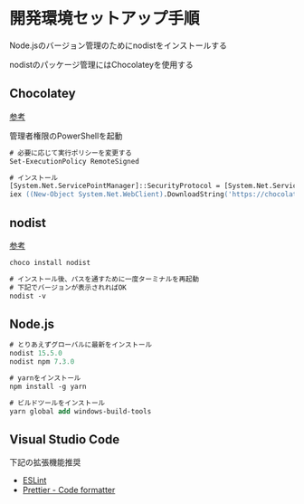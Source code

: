# 開発環境セットアップ手順

Node.jsのバージョン管理のためにnodistをインストールする

nodistのパッケージ管理にはChocolateyを使用する

## Chocolatey

[参考](https://chocolatey.org/install)

管理者権限のPowerShellを起動

```ps
# 必要に応じて実行ポリシーを変更する
Set-ExecutionPolicy RemoteSigned

# インストール
[System.Net.ServicePointManager]::SecurityProtocol = [System.Net.ServicePointManager]::SecurityProtocol -bor 3072
iex ((New-Object System.Net.WebClient).DownloadString('https://chocolatey.org/install.ps1'))
```

## nodist

[参考](https://github.com/nullivex/nodist#installation)

```ps
choco install nodist

# インストール後、パスを通すために一度ターミナルを再起動
# 下記でバージョンが表示されればOK
nodist -v
```

## Node.js

```ps
# とりあえずグローバルに最新をインストール
nodist 15.5.0
nodist npm 7.3.0

# yarnをインストール
npm install -g yarn

# ビルドツールをインストール
yarn global add windows-build-tools
```

## Visual Studio Code

下記の拡張機能推奨

- [ESLint](https://marketplace.visualstudio.com/items?itemName=dbaeumer.vscode-eslint)
- [Prettier - Code formatter](https://marketplace.visualstudio.com/items?itemName=esbenp.prettier-vscode)
